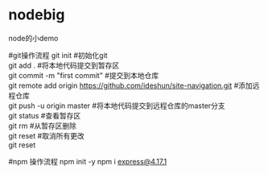 # nodebig
node的小demo

#git操作流程
git init #初始化git  
git add . #将本地代码提交到暂存区  
git commit -m "first commit" #提交到本地仓库  
git remote add origin https://github.com/ideshun/site-navigation.git #添加远程仓库  
git push -u origin master #将本地代码提交到远程仓库的master分支  
git status #查看暂存区  
git rm #从暂存区删除  
git reset  #取消所有更改  
git reset <file>




#npm 操作流程
npm init -y
npm i express@4.17.1
